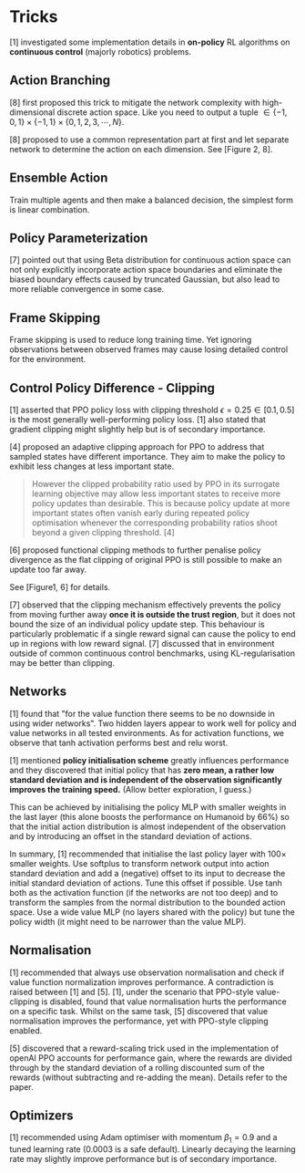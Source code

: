 # Tricks

[1] investigated some implementation details in **on-policy** RL algorithms on **continuous control** (majorly robotics) problems.

## Action Branching

[8] first proposed this trick to mitigate the network complexity with high-dimensional discrete action space. Like you need to output a tuple $\in\{-1,0,1\}\times\{-1,1\}\times\{0,1,2,3,\cdots,N\}$.

[8] proposed to use a common representation part at first and let separate network to determine the action on each dimension. See [Figure 2, 8].

## Ensemble Action

Train multiple agents and then make a balanced decision, the simplest form is linear combination.

## Policy Parameterization

[7] pointed out that using Beta distribution for continuous action space can not only explicitly incorporate action space boundaries and eliminate the biased boundary effects caused by truncated Gaussian, but also lead to more reliable convergence in some case.

## Frame Skipping

Frame skipping is used to reduce long training time. Yet ignoring observations between observed frames may cause losing detailed control for the environment.

## Control Policy Difference - Clipping

[1] asserted that PPO policy loss with clipping threshold $\epsilon=0.25\in[0.1,0.5]$ is the most generally well-performing policy loss. [1] also stated that gradient clipping might slightly help but is of secondary importance.

[4] proposed an adaptive clipping approach for PPO to address that sampled states have different importance. They aim to make the policy to exhibit less changes at less important state.

> However the clipped probability ratio used by PPO in its surrogate learning objective may allow less important states to receive more policy updates than desirable. This is because policy update at more important states often vanish early during repeated policy optimisation whenever the corresponding probability ratios shoot beyond a given clipping threshold. [4]

[6] proposed functional clipping methods to further penalise policy divergence as the flat clipping of original PPO is still possible to make an update too far away.

See [Figure1, 6] for details.

[7] observed that the clipping mechanism effectively prevents the policy from moving further away **once it is outside the trust region**, but it does not bound the size of an individual policy update step. This behaviour is particularly problematic if a single reward signal can cause the policy to end up in regions with low reward signal. [7] discussed that in environment outside of common continuous control benchmarks, using KL-regularisation may be better than clipping.

## Networks

[1] found that "for the value function there seems to be no downside in using wider networks". Two hidden layers appear to work well for policy and value networks in all tested environments. As for activation functions, we observe that tanh activation performs best and relu worst.

[1] mentioned **policy initialisation scheme** greatly influences performance and they discovered that initial policy that has **zero mean, a rather low standard deviation and is independent of the observation significantly improves the training speed.** (Allow better exploration, I guess.)

This can be achieved by initialising the policy MLP with smaller weights in the last layer (this alone boosts the performance on Humanoid by 66%) so that the initial action distribution is almost independent of the observation and by introducing an offset in the standard deviation of actions.

In summary, [1] recommended that initialise the last policy layer with 100× smaller weights. Use softplus to transform network output into action standard deviation and add a (negative) offset to its input to decrease the initial standard deviation of actions. Tune this offset if possible. Use tanh both as the activation function (if the networks are not too deep) and to transform the samples from the normal distribution to the bounded action space. Use a wide value MLP (no layers shared with the policy) but tune the policy width (it might need to be narrower than the value MLP).

## Normalisation

[1] recommended that always use observation normalisation and check if value function normalization improves performance. A contradiction is raised between [1] and [5]. [1], under the scenario that PPO-style value-clipping is disabled, found that value normalisation hurts the performance on a specific task. Whilst on the same task, [5] discovered that value normalisation improves the performance, yet with PPO-style clipping enabled.

[5] discovered that a reward-scaling trick used in the implementation of openAI PPO accounts for performance gain, where the rewards are divided through by the standard deviation of a rolling discounted sum of the rewards (without subtracting and re-adding the mean). Details refer to the paper.

## Optimizers

[1] recommended using Adam optimiser with momentum $\beta_1 = 0.9$ and a tuned learning rate (0.0003 is a safe default). Linearly decaying the learning rate may slightly improve performance but is of secondary importance.

